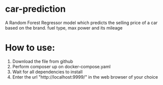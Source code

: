 # car-prediction
 A Random Forest Regressor model which predicts the selling price of a car based on the brand. fuel type, max power and its mileage

 # How to use:
 1. Download the file from github 
 2. Perform composer up on docker-compose.yaml
 3. Wait for all dependencies to install
 4. Enter the url "http://localhost:9999/" in the web browser of your choice
